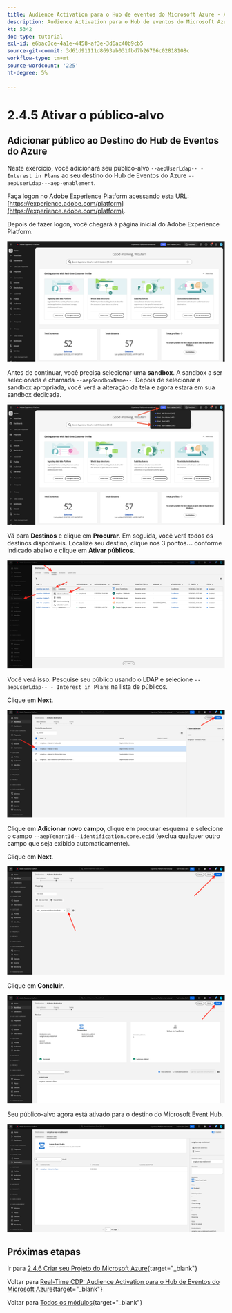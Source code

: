 ```yaml
---
title: Audience Activation para o Hub de eventos do Microsoft Azure - Ativar público
description: Audience Activation para o Hub de eventos do Microsoft Azure - Ativar público
kt: 5342
doc-type: tutorial
exl-id: e6bac0ce-4a1e-4458-af3e-3d6ac40b9cb5
source-git-commit: 3d61d91111d8693ab031fbd7b26706c02818108c
workflow-type: tm+mt
source-wordcount: '225'
ht-degree: 5%

---
```


# 2.4.5 Ativar o público-alvo

## Adicionar público ao Destino do Hub de Eventos do Azure

Neste exercício, você adicionará seu público-alvo `--aepUserLdap-- - Interest in Plans` ao seu destino do Hub de Eventos do Azure `--aepUserLdap---aep-enablement`.

Faça logon no Adobe Experience Platform acessando esta URL: [https://experience.adobe.com/platform](https://experience.adobe.com/platform).

Depois de fazer logon, você chegará à página inicial do Adobe Experience Platform.

![Assimilação de dados](./../../../../modules/delivery-activation/datacollection/dc1.2/images/home.png)

Antes de continuar, você precisa selecionar uma **sandbox**. A sandbox a ser selecionada é chamada ``--aepSandboxName--``. Depois de selecionar a sandbox apropriada, você verá a alteração da tela e agora estará em sua sandbox dedicada.

![Assimilação de dados](./../../../../modules/delivery-activation/datacollection/dc1.2/images/sb1.png)

Vá para **Destinos** e clique em **Procurar**. Em seguida, você verá todos os destinos disponíveis. Localize seu destino, clique nos 3 pontos&#x200B;**...** conforme indicado abaixo e clique em **Ativar públicos**.

![5-01-select-destination.png](./images/501selectdestination.png)

Você verá isso. Pesquise seu público usando o LDAP e selecione `--aepUserLdap-- - Interest in Plans` na lista de públicos.

Clique em **Next**.

![5-04-select-segment.png](./images/504selectsegment.png)

Clique em **Adicionar novo campo**, clique em procurar esquema e selecione o campo `--aepTenantId--identification.core.ecid` (exclua qualquer outro campo que seja exibido automaticamente).

Clique em **Next**.

![5-05-select-attributes.png](./images/505selectattributes.png)

Clique em **Concluir**.

![5-06-destination-finish.png](./images/506destinationfinish.png)

Seu público-alvo agora está ativado para o destino do Microsoft Event Hub.

![5-07-destination-segment-Added.png](./images/507destinationsegmentadded.png)

## Próximas etapas

Ir para [2.4.6 Criar seu Projeto do Microsoft Azure](./ex6.md){target="_blank"}

Voltar para [Real-Time CDP: Audience Activation para o Hub de Eventos do Microsoft Azure](./segment-activation-microsoft-azure-eventhub.md){target="_blank"}

Voltar para [Todos os módulos](./../../../../overview.md){target="_blank"}
